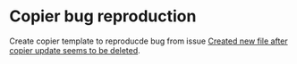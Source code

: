 # Copier bug reproduction

Create copier template to reproducde bug from issue [Created new file after copier update seems to be deleted](https://github.com/copier-org/copier/issues/1202).
